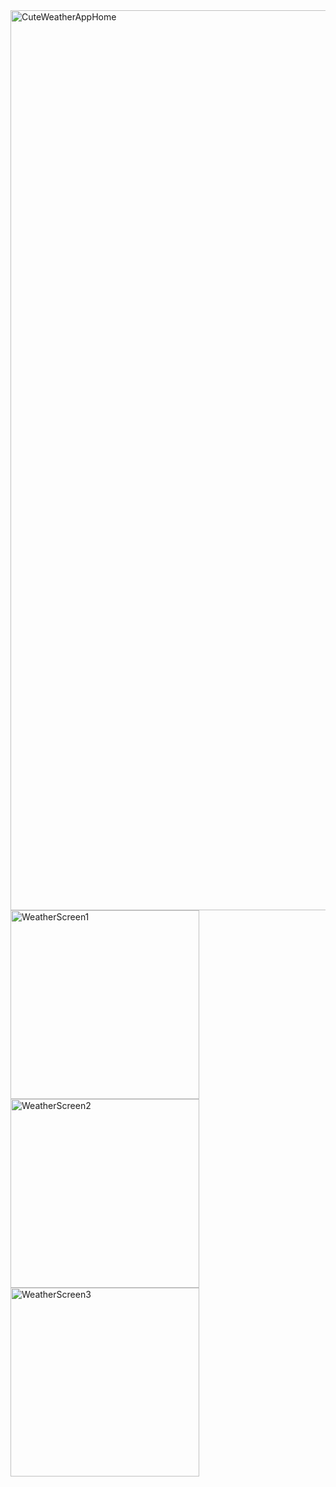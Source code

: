 <img width="1440" alt="CuteWeatherAppHome" src="https://github.com/user-attachments/assets/c1ba16b0-509d-43da-a61c-322eddd1f781">
<img width="302" alt="WeatherScreen1" src="https://github.com/user-attachments/assets/41292f54-41e2-4b3f-aaca-35aa1dc31ac4">
<img width="302" alt="WeatherScreen2" src="https://github.com/user-attachments/assets/c79571a8-69b1-49fa-a098-067fd1507c29">
<img width="302" alt="WeatherScreen3" src="https://github.com/user-attachments/assets/4a5e879a-bdee-4815-9f9f-0aa06f83221e">
